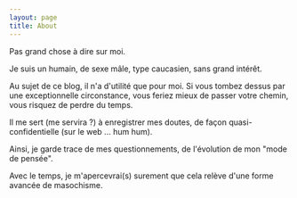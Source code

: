```yaml
---
layout: page
title: About
---
```


Pas grand chose à dire sur moi.

Je suis un humain, de sexe mâle, type caucasien, sans grand intérêt.

Au sujet de ce blog, il n'a d'utilité que pour moi. Si vous tombez dessus par une exceptionnelle circonstance, vous feriez mieux de passer votre chemin, vous risquez de perdre du temps.

Il me sert (me servira ?) à enregistrer mes doutes, de façon quasi-confidentielle (sur le web ... hum hum).

Ainsi, je garde trace de mes questionnements, de l'évolution de mon "mode de pensée".

Avec le temps, je m'apercevrai(s) surement que cela relève d'une forme avancée de masochisme.


